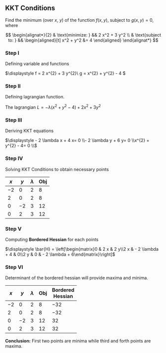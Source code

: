 ## KKT Conditions

Find the minimum (over $x$, $y$) of the function $f(x,y)$, subject to $g(x,y)=0$, where 

$$
\begin{alignat*}{2}
    & \text{minimize: } && 2 x^2 + 3 y^2 \\
    & \text{subject to: } && 
        \begin{aligned}[t]
            x^2 + y^2 &= 4 
        \end{aligned}
\end{alignat*}
$$   

### Step I
  
Defining variable and functions


$\displaystyle 
f = 2 x^{2} + 3 y^{2}\\
g = x^{2} + y^{2} - 4
$


### Step II

Defining lagrangian function.


The lagrangian $L=- \lambda \left(x^{2} + y^{2} - 4\right) + 2 x^{2} + 3 y^{2}$


### Step III

Deriving KKT equations


$\displaystyle - 2 \lambda x + 4 x= 0 \\- 2 \lambda y + 6 y= 0 \\x^{2} + y^{2} - 4= 0 \\$


### Step IV

Solving KKT Conditions to obtain necessary points


|$x$|$y$|$\lambda$|Obj|
|---|---|---|---|
|$-2$|$0$|$2$|$8$|
|$2$|$0$|$2$|$8$|
|$0$|$-2$|$3$|$12$|
|$0$|$2$|$3$|$12$|



### Step V

Computing **Bordered Hessian** for each points


$\displaystyle \bar{H} = \left[\begin{matrix}0 & 2 x & 2 y\\2 x & - 2 \lambda + 4 & 0\\2 y & 0 & - 2 \lambda + 6\end{matrix}\right]$


### Step VI

Determinant of the bordered hessian will provide maxima and minima.


|$x$|$y$|$\lambda$|Obj|Bordered<br>Hessian|
|---|---|---|---|---|
|$-2$|$0$|$2$|$8$|$-32$|
|$2$|$0$|$2$|$8$|$-32$|
|$0$|$-2$|$3$|$12$|$32$|
|$0$|$2$|$3$|$12$|$32$|



**Conclusion:** First two points are minima while third and forth points are maxima.
